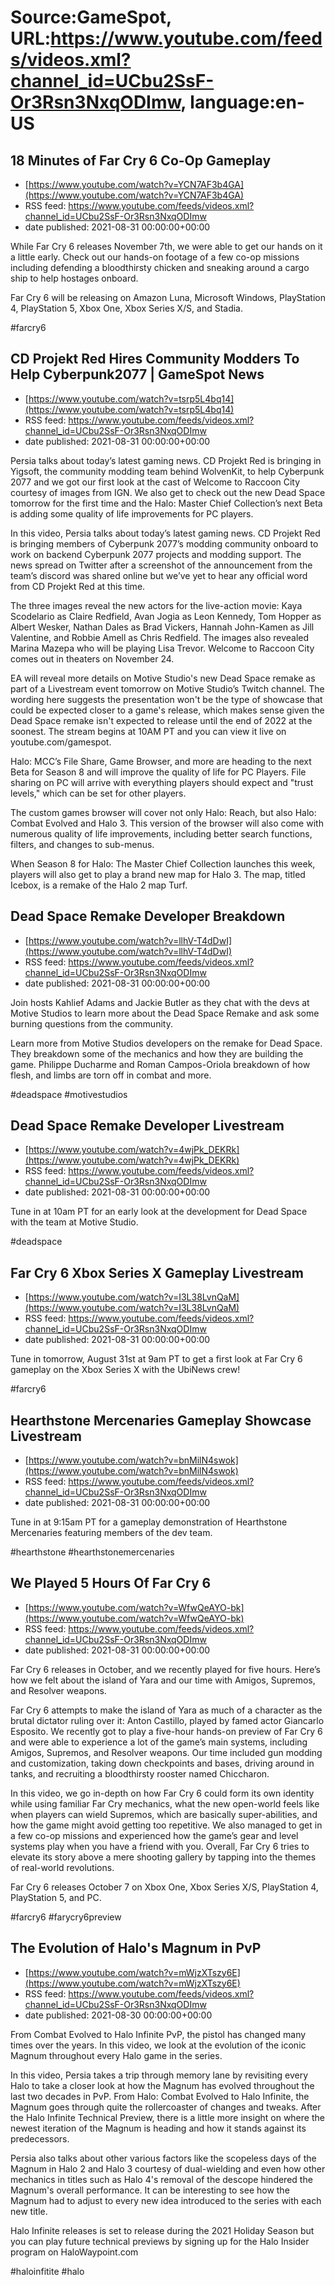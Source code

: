 # Source:GameSpot, URL:https://www.youtube.com/feeds/videos.xml?channel_id=UCbu2SsF-Or3Rsn3NxqODImw, language:en-US

## 18 Minutes of Far Cry 6 Co-Op Gameplay
 - [https://www.youtube.com/watch?v=YCN7AF3b4GA](https://www.youtube.com/watch?v=YCN7AF3b4GA)
 - RSS feed: https://www.youtube.com/feeds/videos.xml?channel_id=UCbu2SsF-Or3Rsn3NxqODImw
 - date published: 2021-08-31 00:00:00+00:00

While Far Cry 6 releases November 7th, we were able to get our hands on it a little early. Check out our hands-on footage of a few co-op missions including defending a bloodthirsty chicken and sneaking around a cargo ship to help hostages onboard.

Far Cry 6 will be releasing on Amazon Luna, Microsoft Windows, PlayStation 4, PlayStation 5, Xbox One, Xbox Series X/S, and Stadia.

#farcry6

## CD Projekt Red Hires Community Modders To Help Cyberpunk2077 | GameSpot News
 - [https://www.youtube.com/watch?v=tsrp5L4bq14](https://www.youtube.com/watch?v=tsrp5L4bq14)
 - RSS feed: https://www.youtube.com/feeds/videos.xml?channel_id=UCbu2SsF-Or3Rsn3NxqODImw
 - date published: 2021-08-31 00:00:00+00:00

Persia talks about today’s latest gaming news. CD Projekt Red is bringing in Yigsoft, the community modding team behind WolvenKit, to help Cyberpunk 2077 and we got our first look at the cast of Welcome to Raccoon City courtesy of images from IGN. We also get to check out the new Dead Space tomorrow for the first time and the Halo: Master Chief Collection’s next Beta is adding some quality of life improvements for PC players.

In this video, Persia talks about today’s latest gaming news. CD Projekt Red is bringing members of Cyberpunk 2077’s modding community onboard to work on backend Cyberpunk 2077 projects and modding support. The news spread on Twitter after a screenshot of the announcement from the team’s discord was shared online but we’ve yet to hear any official word from CD Projekt Red at this time.

The three images reveal the new actors for the live-action movie: Kaya Scodelario as Claire Redfield, Avan Jogia as Leon Kennedy, Tom Hopper as Albert Wesker, Nathan Dales as Brad Vickers, Hannah John-Kamen as Jill Valentine, and Robbie Amell as Chris Redfield. The images also revealed Marina Mazepa who will be playing Lisa Trevor. Welcome to Raccoon City comes out in theaters on November 24.

EA will reveal more details on Motive Studio's new Dead Space remake as part of a Livestream event tomorrow on Motive Studio’s Twitch channel. The wording here suggests the presentation won't be the type of showcase that could be expected closer to a game's release, which makes sense given the Dead Space remake isn't expected to release until the end of 2022 at the soonest. The stream begins at 10AM PT and you can view it live on youtube.com/gamespot.

Halo: MCC’s File Share, Game Browser, and more are heading to the next Beta for Season 8 and will improve the quality of life for PC Players. File sharing on PC will arrive with everything players should expect and "trust levels," which can be set for other players. 

The custom games browser will cover not only Halo: Reach, but also Halo: Combat Evolved and Halo 3. This version of the browser will also come with numerous quality of life improvements, including better search functions, filters, and changes to sub-menus.

When Season 8 for Halo: The Master Chief Collection launches this week, players will also get to play a brand new map for Halo 3. The map, titled Icebox, is a remake of the Halo 2 map Turf.

## Dead Space Remake Developer Breakdown
 - [https://www.youtube.com/watch?v=llhV-T4dDwI](https://www.youtube.com/watch?v=llhV-T4dDwI)
 - RSS feed: https://www.youtube.com/feeds/videos.xml?channel_id=UCbu2SsF-Or3Rsn3NxqODImw
 - date published: 2021-08-31 00:00:00+00:00

Join hosts Kahlief Adams and Jackie Butler as they chat with the devs at Motive Studios to learn more about the Dead Space Remake and ask some burning questions from the community.

Learn more from Motive Studios developers on the remake for Dead Space. They breakdown some of the mechanics and how they are building the game. Philippe Ducharme and Roman Campos-Oriola breakdown of how flesh, and limbs are torn off in combat and more. 

#deadspace #motivestudios

## Dead Space Remake Developer Livestream
 - [https://www.youtube.com/watch?v=4wjPk_DEKRk](https://www.youtube.com/watch?v=4wjPk_DEKRk)
 - RSS feed: https://www.youtube.com/feeds/videos.xml?channel_id=UCbu2SsF-Or3Rsn3NxqODImw
 - date published: 2021-08-31 00:00:00+00:00

Tune in at 10am PT for an early look at the development for Dead Space with the team at Motive Studio.

#deadspace

## Far Cry 6 Xbox Series X Gameplay Livestream
 - [https://www.youtube.com/watch?v=I3L38LvnQaM](https://www.youtube.com/watch?v=I3L38LvnQaM)
 - RSS feed: https://www.youtube.com/feeds/videos.xml?channel_id=UCbu2SsF-Or3Rsn3NxqODImw
 - date published: 2021-08-31 00:00:00+00:00

Tune in tomorrow, August 31st at 9am PT to get a first look at Far Cry 6 gameplay on the Xbox Series X with the UbiNews crew!

#farcry6

## Hearthstone Mercenaries Gameplay Showcase Livestream
 - [https://www.youtube.com/watch?v=bnMilN4swok](https://www.youtube.com/watch?v=bnMilN4swok)
 - RSS feed: https://www.youtube.com/feeds/videos.xml?channel_id=UCbu2SsF-Or3Rsn3NxqODImw
 - date published: 2021-08-31 00:00:00+00:00

Tune in at 9:15am PT for a gameplay demonstration of Hearthstone Mercenaries featuring members of the dev team.

#hearthstone #hearthstonemercenaries

## We Played 5 Hours Of Far Cry 6
 - [https://www.youtube.com/watch?v=WfwQeAYO-bk](https://www.youtube.com/watch?v=WfwQeAYO-bk)
 - RSS feed: https://www.youtube.com/feeds/videos.xml?channel_id=UCbu2SsF-Or3Rsn3NxqODImw
 - date published: 2021-08-31 00:00:00+00:00

Far Cry 6 releases in October, and we recently played for five hours. Here’s how we felt about the island of Yara and our time with Amigos, Supremos, and Resolver weapons. 

Far Cry 6 attempts to make the island of Yara as much of a character as the brutal dictator ruling over it: Anton Castillo, played by famed actor Giancarlo Esposito. We recently got to play a five-hour hands-on preview of Far Cry 6 and were able to experience a lot of the game’s main systems, including Amigos, Supremos, and Resolver weapons. Our time included gun modding and customization, taking down checkpoints and bases, driving around in tanks, and recruiting a bloodthirsty rooster named Chiccharon.

In this video, we go in-depth on how Far Cry 6 could form its own identity while using familiar Far Cry mechanics, what the new open-world feels like when players can wield Supremos, which are basically super-abilities, and how the game might avoid getting too repetitive. We also managed to get in a few co-op missions and experienced how the game’s gear and level systems play when you have a friend with you. Overall, Far Cry 6 tries to elevate its story above a mere shooting gallery by tapping into the themes of real-world revolutions.

Far Cry 6 releases October 7 on Xbox One, Xbox Series X/S, PlayStation 4, PlayStation 5, and PC.

#farcry6 #farycry6preview

## The Evolution of Halo's Magnum in PvP
 - [https://www.youtube.com/watch?v=mWjzXTszy6E](https://www.youtube.com/watch?v=mWjzXTszy6E)
 - RSS feed: https://www.youtube.com/feeds/videos.xml?channel_id=UCbu2SsF-Or3Rsn3NxqODImw
 - date published: 2021-08-30 00:00:00+00:00

From Combat Evolved to Halo Infinite PvP, the pistol has changed many times over the years. In this video, we look at the evolution of the iconic Magnum throughout every Halo game in the series.

In this video, Persia takes a trip through memory lane by revisiting every Halo to take a closer look at how the Magnum has evolved throughout the last two decades in PvP. From Halo: Combat Evolved to Halo Infinite, the Magnum goes through quite the rollercoaster of changes and tweaks. After the Halo Infinite Technical Preview, there is a little more insight on where the newest iteration of the Magnum is heading and how it stands against its predecessors.

Persia also talks about other various factors like the scopeless days of the Magnum in Halo 2 and Halo 3 courtesy of dual-wielding and even how other mechanics in titles such as Halo 4's removal of the descope hindered the Magnum's overall performance. It can be interesting to see how the Magnum had to adjust to every new idea introduced to the series with each new title.

Halo Infinite releases is set to release during the 2021 Holiday Season but you can play future technical previews by signing up for the Halo Insider program on HaloWaypoint.com

#haloinfitite #halo

